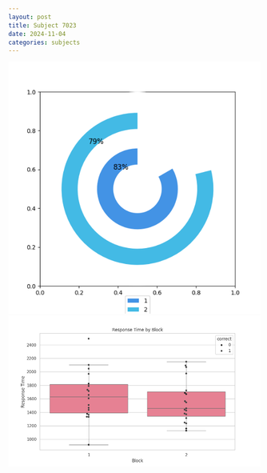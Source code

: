 ```yaml
---
layout: post
title: Subject 7023
date: 2024-11-04
categories: subjects
---
```


![](data/7023/run-25/7023__acc_test.png)
![](data/7023/run-25/7023_rt.png)
